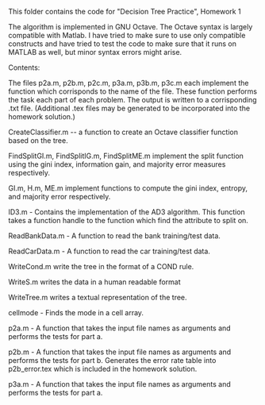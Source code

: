 This folder contains the code for "Decision Tree Practice", Homework 1

The algorithm is implemented in GNU Octave.  The Octave syntax is
largely compatible with Matlab.  I have tried to make sure to use only
compatible constructs and have tried to test the code to make sure
that it runs on MATLAB as well, but minor syntax errors might arise.

Contents:

The files p2a.m, p2b.m, p2c.m, p3a.m, p3b.m, p3c.m each implement the
function which corrisponds to the name of the file.  These function
performs the task each part of each problem.  The output is written to
a corrisponding .txt file.  (Additional .tex files may be generated to
be incorporated into the homework solution.)

CreateClassifier.m -- a function to create an Octave classifier
function based on the tree.

FindSplitGI.m, FindSplitIG.m, FindSplitME.m implement the split
function using the gini index, information gain, and majority error
measures respectively.

GI.m, H.m, ME.m implement functions to compute the gini index,
entropy, and majority error respectively.

ID3.m - Contains the implementation of the AD3 algorithm.  This
function takes a function handle to the function which find the
attribute to split on.

ReadBankData.m - A function to read the bank training/test data.

ReadCarData.m -  A function to read the car training/test data.

WriteCond.m write the tree in the format of a COND rule.

WriteS.m writes the data in a human readable format

WriteTree.m writes a textual representation of the tree.

cellmode - Finds the mode in a cell array.

p2a.m - A function that takes the input file names as arguments and
performs the tests for part a.

p2b.m - A function that takes the input file names as arguments and
performs the tests for part b.  Generates the error rate table into
p2b_error.tex which is included in the homework solution.

p3a.m - A function that takes the input file names as arguments and
performs the tests for part a.
